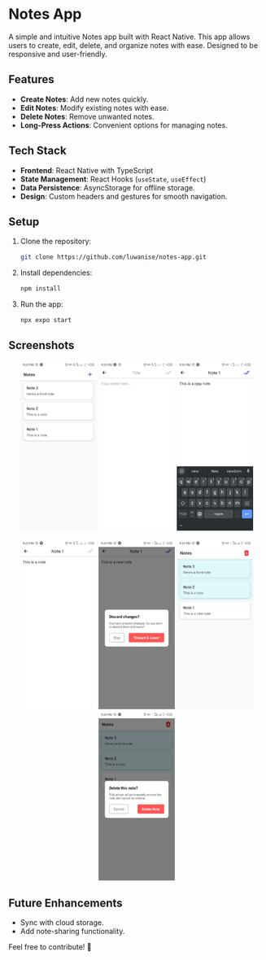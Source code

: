 # Notes App

A simple and intuitive Notes app built with React Native. This app allows users to create, edit, delete, and organize notes with ease. Designed to be responsive and user-friendly.

## Features
- **Create Notes**: Add new notes quickly.
- **Edit Notes**: Modify existing notes with ease.
- **Delete Notes**: Remove unwanted notes.
- **Long-Press Actions**: Convenient options for managing notes.

## Tech Stack
- **Frontend**: React Native with TypeScript
- **State Management**: React Hooks (`useState`, `useEffect`)
- **Data Persistence**: AsyncStorage for offline storage.
- **Design**: Custom headers and gestures for smooth navigation.

## Setup
1. Clone the repository:
   ```bash
   git clone https://github.com/luwanise/notes-app.git
   ```
2. Install dependencies:
   ```bash
   npm install
   ```
3. Run the app:
   ```bash
   npx expo start
   ```

## Screenshots  

<p align="center">
  <img src="assets/screenshots/screenshot1.jpg" alt="Screenshot 1" width="150" />
  <img src="assets/screenshots/screenshot2.jpg" alt="Screenshot 2" width="150" />
  <img src="assets/screenshots/screenshot3.jpg" alt="Screenshot 3" width="150" />
</p>
<p align="center">
  <img src="assets/screenshots/screenshot4.jpg" alt="Screenshot 4" width="150" />
  <img src="assets/screenshots/screenshot5.jpg" alt="Screenshot 5" width="150" />
  <img src="assets/screenshots/screenshot6.jpg" alt="Screenshot 6" width="150" />
  <img src="assets/screenshots/screenshot7.jpg" alt="Screenshot 7" width="150" />
</p>

## Future Enhancements
- Sync with cloud storage.
- Add note-sharing functionality.

Feel free to contribute! 🚀